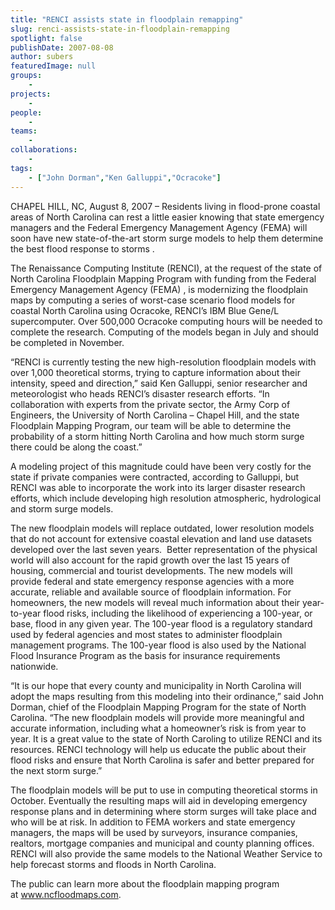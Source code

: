 ```yaml
---
title: "RENCI assists state in floodplain remapping"
slug: renci-assists-state-in-floodplain-remapping
spotlight: false
publishDate: 2007-08-08
author: subers
featuredImage: null
groups:
    - 
projects:
    - 
people:
    - 
teams: 
    - 
collaborations:
    - 
tags:
    - ["John Dorman","Ken Galluppi","Ocracoke"]
---
```

CHAPEL HILL, NC, August 8, 2007 – Residents living in flood-prone coastal areas of North Carolina can rest a little easier knowing that state emergency managers and the Federal Emergency Management Agency (FEMA) will soon have new state-of-the-art storm surge models to help them determine the best flood response to storms .

<!--more-->

The Renaissance Computing Institute (RENCI), at the request of the state of North Carolina Floodplain Mapping Program with funding from the Federal Emergency Management Agency (FEMA) , is modernizing the floodplain maps by computing a series of worst-case scenario flood models for coastal North Carolina using Ocracoke, RENCI’s IBM Blue Gene/L supercomputer. Over 500,000 Ocracoke computing hours will be needed to complete the research. Computing of the models began in July and should be completed in November.

“RENCI is currently testing the new high-resolution floodplain models with over 1,000 theoretical storms, trying to capture information about their intensity, speed and direction,” said Ken Galluppi, senior researcher and meteorologist who heads RENCI’s disaster research efforts. “In collaboration with experts from the private sector, the Army Corp of Engineers, the University of North Carolina – Chapel Hill, and the state Floodplain Mapping Program, our team will be able to determine the probability of a storm hitting North Carolina and how much storm surge there could be along the coast.”

A modeling project of this magnitude could have been very costly for the state if private companies were contracted, according to Galluppi, but RENCI was able to incorporate the work into its larger disaster research efforts, which include developing high resolution atmospheric, hydrological and storm surge models.

The new floodplain models will replace outdated, lower resolution models that do not account for extensive coastal elevation and land use datasets developed over the last seven years.  Better representation of the physical world will also account for the rapid growth over the last 15 years of housing, commercial and tourist developments. The new models will provide federal and state emergency response agencies with a more accurate, reliable and available source of floodplain information. For homeowners, the new models will reveal much information about their year-to-year flood risks, including the likelihood of experiencing a 100-year, or base, flood in any given year. The 100-year flood is a regulatory standard used by federal agencies and most states to administer floodplain management programs. The 100-year flood is also used by the National Flood Insurance Program as the basis for insurance requirements nationwide.

“It is our hope that every county and municipality in North Carolina will adopt the maps resulting from this modeling into their ordinance,” said John Dorman, chief of the Floodplain Mapping Program for the state of North Carolina. “The new floodplain models will provide more meaningful and accurate information, including what a homeowner’s risk is from year to year. It is a great value to the state of North Caroling to utilize RENCI and its resources. RENCI technology will help us educate the public about their flood risks and ensure that North Carolina is safer and better prepared for the next storm surge.”

The floodplain models will be put to use in computing theoretical storms in October. Eventually the resulting maps will aid in developing emergency response plans and in determining where storm surges will take place and who will be at risk. In addition to FEMA workers and state emergency managers, the maps will be used by surveyors, insurance companies, realtors, mortgage companies and municipal and county planning offices. RENCI will also provide the same models to the National Weather Service to help forecast storms and floods in North Carolina.

The public can learn more about the floodplain mapping program at <a href="http://www.ncfloodmaps.com/" target="_blank">www.ncfloodmaps.com</a>.

